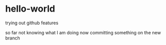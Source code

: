 # hello-world
trying out github features

so far not knowing what I am doing 
now committing something on the new branch

